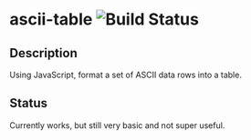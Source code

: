 # ascii-table  ![Build Status](https://travis-ci.org/tcowley/ascii-table.svg?branch=master)

## Description

Using JavaScript, format a set of ASCII data rows into a table. 

## Status

Currently works, but still very basic and not super useful.

